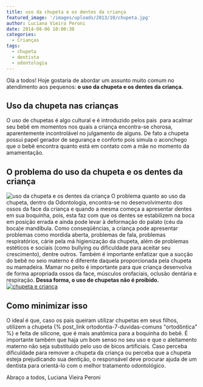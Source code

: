 ```yaml
---
title: uso da chupeta e os dentes da criança
featured_image: '/images/uploads/2013/10/chupeta.jpg'
author: Luciana Vieira Peroni
date: 2014-08-06 10:00:30
categories:
  - Crianças
tags:
  - chupeta
  - dentista
  - odontologia
---
```


Olá a todos! Hoje gostaria de abordar um assunto muito comum no atendimento aos pequenos: **o uso da chupeta e os dentes da criança.**

Uso da chupeta nas crianças
---------------------------

O uso de chupetas é algo cultural e é introduzido pelos pais  para acalmar seu bebê em momentos nos quais a criança encontra-se chorosa, aparentemente incontrolável no julgamento de alguns. De fato a chupeta possui papel gerador de segurança e conforto pois simula o aconchego que o bebê encontra quanto está em contato com a mãe no momento da amamentação.

O problema do uso da chupeta e os dentes da criança 
----------------------------------------------------

![uso da chupeta e os dentes da criança](/images/uploads/2016/01/halitose.jpg) O problema quanto ao uso da chupeta, dentro da Odontologia, encontra-se no desenvolvimento dos ossos da face da criança e quando a mesma começa a apresentar dentes em sua boquinha, pois, esta faz com que os dentes se estabilizem na boca em posição errada e ainda pode levar à deformação do palato (céu da boca)e mandíbula. Como conseqüências, a criança pode apresentar problemas como mordida aberta, problemas de fala, problemas respiratórios, cárie pela má higienização da chupeta, além de problemas estéticos e sociais (como bullying ou dificuldade para aceitar seu crescimento), dentre outros. Também é importante enfatizar que a sucção do bebê no seio materno é diferente daquela proporcionada pela chupeta ou mamadeira. Mamar no peito é importante para que criança desenvolva de forma apropriada ossos da face, músculos orofaciais, oclusão dentária e respiração. **Dessa forma, o uso de chupetas não é proibido.** [![chupeta e criança](/images/uploads/2013/10/chupeta-e-criança-211x300.gif)](/images/uploads/2013/10/chupeta-e-criança.gif)

Como minimizar isso 
--------------------

O ideal é que, caso os pais queiram utilizar chupetas em seus filhos, utilizem a chupeta {% post_link ortodontia-7-duvidas-comuns "ortodôntica" %} e feita de silicone, que é mais anatômica para a boquinha do bebê. É importante também que haja um bom senso no seu uso e que o aleitamento materno não seja substituído pelo uso de bicos artificiais. Caso perceba dificuldade para remover a chupeta da criança ou perceba que a chupeta esteja prejudicando sua dentição, o responsável deve procurar ajuda de um dentista para orientá-lo com o melhor tratamento odontológico.

Abraço a todos,
Luciana Vieira Peroni